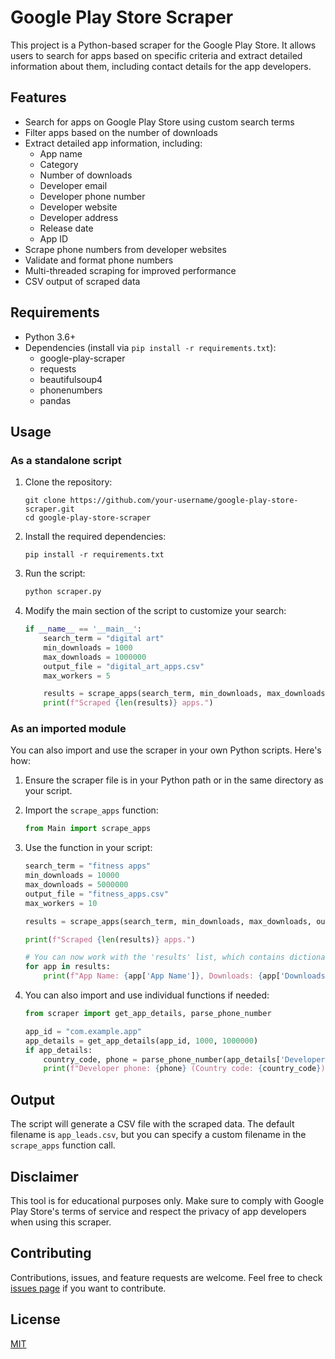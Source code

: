 # Google Play Store Scraper

This project is a Python-based scraper for the Google Play Store. It allows users to search for apps based on specific criteria and extract detailed information about them, including contact details for the app developers.

## Features

- Search for apps on Google Play Store using custom search terms
- Filter apps based on the number of downloads
- Extract detailed app information, including:
  - App name
  - Category
  - Number of downloads
  - Developer email
  - Developer phone number
  - Developer website
  - Developer address
  - Release date
  - App ID
- Scrape phone numbers from developer websites
- Validate and format phone numbers
- Multi-threaded scraping for improved performance
- CSV output of scraped data

## Requirements

- Python 3.6+
- Dependencies (install via `pip install -r requirements.txt`):
  - google-play-scraper
  - requests
  - beautifulsoup4
  - phonenumbers
  - pandas

## Usage

### As a standalone script

1. Clone the repository:
   ```
   git clone https://github.com/your-username/google-play-store-scraper.git
   cd google-play-store-scraper
   ```

2. Install the required dependencies:
   ```
   pip install -r requirements.txt
   ```

3. Run the script:
   ```python
   python scraper.py
   ```

4. Modify the main section of the script to customize your search:
   ```python
   if __name__ == '__main__':
       search_term = "digital art"
       min_downloads = 1000
       max_downloads = 1000000
       output_file = "digital_art_apps.csv"
       max_workers = 5

       results = scrape_apps(search_term, min_downloads, max_downloads, output_file, max_workers)
       print(f"Scraped {len(results)} apps.")
   ```

### As an imported module

You can also import and use the scraper in your own Python scripts. Here's how:

1. Ensure the scraper file is in your Python path or in the same directory as your script.

2. Import the `scrape_apps` function:
   ```python
   from Main import scrape_apps
   ```

3. Use the function in your script:
   ```python
   search_term = "fitness apps"
   min_downloads = 10000
   max_downloads = 5000000
   output_file = "fitness_apps.csv"
   max_workers = 10

   results = scrape_apps(search_term, min_downloads, max_downloads, output_file, max_workers)
   
   print(f"Scraped {len(results)} apps.")
   
   # You can now work with the 'results' list, which contains dictionaries of app details
   for app in results:
       print(f"App Name: {app['App Name']}, Downloads: {app['Downloads']}")
   ```

4. You can also import and use individual functions if needed:
   ```python
   from scraper import get_app_details, parse_phone_number

   app_id = "com.example.app"
   app_details = get_app_details(app_id, 1000, 1000000)
   if app_details:
       country_code, phone = parse_phone_number(app_details['Developer Phone'])
       print(f"Developer phone: {phone} (Country code: {country_code})")
   ```

## Output

The script will generate a CSV file with the scraped data. The default filename is `app_leads.csv`, but you can specify a custom filename in the `scrape_apps` function call.

## Disclaimer

This tool is for educational purposes only. Make sure to comply with Google Play Store's terms of service and respect the privacy of app developers when using this scraper.

## Contributing

Contributions, issues, and feature requests are welcome. Feel free to check [issues page](https://github.com/your-username/google-play-store-scraper/issues) if you want to contribute.

## License

[MIT](https://github.com/dryruffian/Google-Play-Store-Scraper/blob/master/LICENSE.md)
